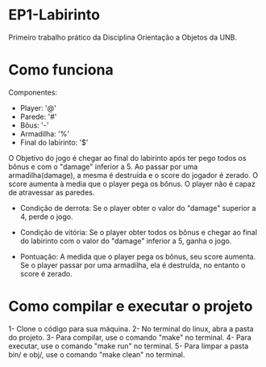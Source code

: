 # EP1-Labirinto

Primeiro trabalho prático da Disciplina Orientação a Objetos da UNB.

# Como funciona

Componentes:
- Player: '@'
- Parede: '#'
- Bôus: '-'
- Armadilha: '%'
- Final do labirinto: '$'

O Objetivo do jogo é chegar ao final do labirinto após ter pego todos os bônus e com o "damage" inferior a 5. Ao passar por uma armadilha(damage), a mesma é destruída e o score do jogador é zerado. O score aumenta à media que o player pega os bônus. O player não é capaz de atravessar as paredes.

- Condição de derrota:
Se o player obter o valor do "damage" superior a 4, perde o jogo.

- Condição de vitória:
Se o player obter todos os bônus e chegar ao final do labirinto com o valor do "damage" inferior a 5, ganha o jogo.

- Pontuação:
A medida que o player pega os bônus, seu score aumenta. Se o player passar por uma armadilha, ela é destruída, no entanto o score é zerado.

# Como compilar e executar o projeto

1- Clone o código para sua máquina.
2- No terminal do linux, abra a pasta do projeto.
3- Para compilar, use o comando "make" no terminal.
4- Para executar, use o comando "make run" no terminal.
5- Para limpar a pasta bin/ e obj/, use o comando "make clean" no terminal.
